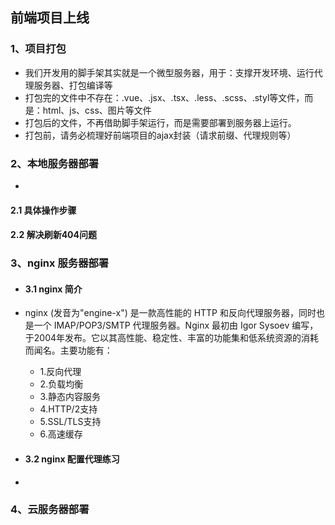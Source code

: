 ## 前端项目上线

### 1、项目打包
-  我们开发用的脚手架其实就是一个微型服务器，用于：支撑开发环境、运行代理服务器、打包编译等
-  打包完的文件中不存在：.vue、.jsx、.tsx、.less、.scss、.styl等文件，而是：html、js、css、图片等文件
-  打包后的文件，不再借助脚手架运行，而是需要部署到服务器上运行。
-  打包前，请务必梳理好前端项目的ajax封装（请求前缀、代理规则等）

### 2、本地服务器部署
-
#### 2.1 具体操作步骤

#### 2.2 解决刷新404问题


### 3、nginx 服务器部署
- #### 3.1 nginx 简介
- nginx (发音为"engine-x") 是一款高性能的 HTTP 和反向代理服务器，同时也是一个 IMAP/POP3/SMTP 代理服务器。Nginx 最初由 Igor Sysoev
  编写，于2004年发布。它以其高性能、稳定性、丰富的功能集和低系统资源的消耗而闻名。主要功能有：
  - 1.反向代理 
  - 2.负载均衡
  - 3.静态内容服务
  - 4.HTTP/2支持
  - 5.SSL/TLS支持
  - 6.高速缓存

- #### 3.2 nginx 配置代理练习
- 


### 4、云服务器部署

